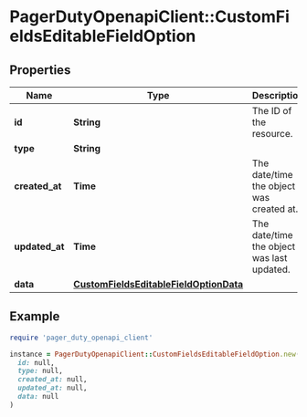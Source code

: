 # PagerDutyOpenapiClient::CustomFieldsEditableFieldOption

## Properties

| Name | Type | Description | Notes |
| ---- | ---- | ----------- | ----- |
| **id** | **String** | The ID of the resource. | [readonly] |
| **type** | **String** |  |  |
| **created_at** | **Time** | The date/time the object was created at. | [readonly] |
| **updated_at** | **Time** | The date/time the object was last updated. | [readonly] |
| **data** | [**CustomFieldsEditableFieldOptionData**](CustomFieldsEditableFieldOptionData.md) |  | [optional] |

## Example

```ruby
require 'pager_duty_openapi_client'

instance = PagerDutyOpenapiClient::CustomFieldsEditableFieldOption.new(
  id: null,
  type: null,
  created_at: null,
  updated_at: null,
  data: null
)
```

